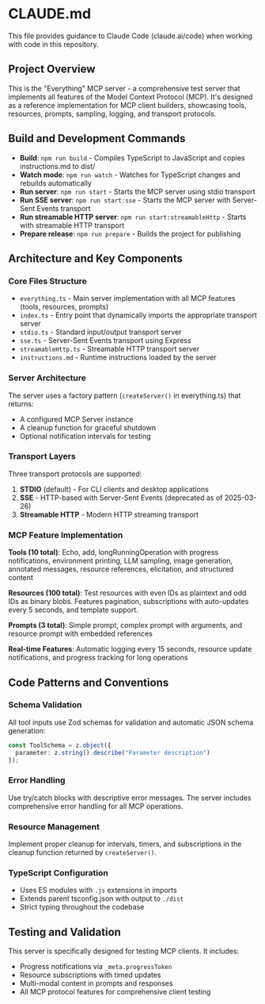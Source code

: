 # CLAUDE.md

This file provides guidance to Claude Code (claude.ai/code) when working with code in this repository.

## Project Overview

This is the "Everything" MCP server - a comprehensive test server that implements all features of the Model Context Protocol (MCP). It's designed as a reference implementation for MCP client builders, showcasing tools, resources, prompts, sampling, logging, and transport protocols.

## Build and Development Commands

- **Build**: `npm run build` - Compiles TypeScript to JavaScript and copies instructions.md to dist/
- **Watch mode**: `npm run watch` - Watches for TypeScript changes and rebuilds automatically  
- **Run server**: `npm run start` - Starts the MCP server using stdio transport
- **Run SSE server**: `npm run start:sse` - Starts the MCP server with Server-Sent Events transport
- **Run streamable HTTP server**: `npm run start:streamableHttp` - Starts with streamable HTTP transport
- **Prepare release**: `npm run prepare` - Builds the project for publishing

## Architecture and Key Components

### Core Files Structure
- `everything.ts` - Main server implementation with all MCP features (tools, resources, prompts)
- `index.ts` - Entry point that dynamically imports the appropriate transport server
- `stdio.ts` - Standard input/output transport server
- `sse.ts` - Server-Sent Events transport using Express
- `streamableHttp.ts` - Streamable HTTP transport server
- `instructions.md` - Runtime instructions loaded by the server

### Server Architecture
The server uses a factory pattern (`createServer()` in everything.ts) that returns:
- A configured MCP Server instance
- A cleanup function for graceful shutdown  
- Optional notification intervals for testing

### Transport Layers
Three transport protocols are supported:
1. **STDIO** (default) - For CLI clients and desktop applications
2. **SSE** - HTTP-based with Server-Sent Events (deprecated as of 2025-03-26)
3. **Streamable HTTP** - Modern HTTP streaming transport

### MCP Feature Implementation

**Tools (10 total)**: Echo, add, longRunningOperation with progress notifications, environment printing, LLM sampling, image generation, annotated messages, resource references, elicitation, and structured content

**Resources (100 total)**: Test resources with even IDs as plaintext and odd IDs as binary blobs. Features pagination, subscriptions with auto-updates every 5 seconds, and template support.

**Prompts (3 total)**: Simple prompt, complex prompt with arguments, and resource prompt with embedded references

**Real-time Features**: Automatic logging every 15 seconds, resource update notifications, and progress tracking for long operations

## Code Patterns and Conventions

### Schema Validation
All tool inputs use Zod schemas for validation and automatic JSON schema generation:
```typescript
const ToolSchema = z.object({
  parameter: z.string().describe("Parameter description")
});
```

### Error Handling
Use try/catch blocks with descriptive error messages. The server includes comprehensive error handling for all MCP operations.

### Resource Management  
Implement proper cleanup for intervals, timers, and subscriptions in the cleanup function returned by `createServer()`.

### TypeScript Configuration
- Uses ES modules with `.js` extensions in imports
- Extends parent tsconfig.json with output to `./dist`
- Strict typing throughout the codebase

## Testing and Validation

This server is specifically designed for testing MCP clients. It includes:
- Progress notifications via `_meta.progressToken` 
- Resource subscriptions with timed updates
- Multi-modal content in prompts and responses
- All MCP protocol features for comprehensive client testing